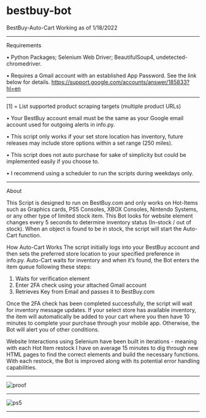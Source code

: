 # bestbuy-bot

BestBuy-Auto-Cart
Working as of 1/18/2022 
____________
Requirements

•	Python Packages; Selenium Web Driver; BeautifulSoup4, undetected-chromedriver.

•	Requires a Gmail account with an established App Password. See the link below for details. 
    https://support.google.com/accounts/answer/185833?hl=en

____________

  [1] = List supported product scraping targets (multiple product URLs)     
 

•	Your BestBuy account email must be the same as your Google email account used for outgoing alerts in info.py.

•	This script only works if your set store location has inventory, future releases may include store options within a set range (250 miles).

•	This script does not auto purchase for sake of simplicity but could be implemented easily if you choose to. 

•	I recommend using a scheduler to run the scripts during weekdays only.
 
____________
About

This Script is designed to run on BestBuy.com and only works on Hot-Items such as Graphics cards, PS5 Consoles, XBOX Consoles, Nintendo Systems, or any other type of limited stock item. 
This Bot looks for website element changes every 5 seconds to determine inventory status (In-stock / out of stock). When an object is found to be in stock, the script will start the Auto-Cart function.

 

How Auto-Cart Works 
The script initially logs into your BestBuy account and then sets the preferred store location to your specified preference in info.py.
Auto-Cart waits for inventory and when it’s found, the Bot enters the item queue following these steps:
 

1.	Waits for verification element
2.	Enter 2FA check using your attached Gmail account
3.	Retrieves Key from Email and passes it to BestBuy.com 

Once the 2FA check has been completed successfully, the script will wait for inventory message updates.
If your select store has available inventory, the item will automatically be added to your cart where you then have 10 minutes to complete your purchase through your mobile app. Otherwise, the Bot will alert you of other conditions.

Website Interactions using Selenium have been built in iterations - meaning with each Hot Item restock I have on average 15 minutes to dig through new HTML pages to find the correct elements and build the necessary functions. With each restock, the Bot is improved along with its potential error handling capabilities. 

--------------

![proof](https://user-images.githubusercontent.com/95368430/150409271-7d1adf34-cabf-4bc0-b431-3c1bd2b87cbe.png)


--------------
 

![ps5](https://user-images.githubusercontent.com/95368430/150408625-ea3599c2-6677-41a1-860d-f04133b5f4a3.jpg)
 

--------------



